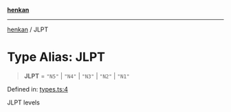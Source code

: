 [**henkan**](../README.md)

***

[henkan](../README.md) / JLPT

# Type Alias: JLPT

> **JLPT** = `"N5"` \| `"N4"` \| `"N3"` \| `"N2"` \| `"N1"`

Defined in: [types.ts:4](https://github.com/Ronokof/Henkan/blob/a8409ff59a4d15090def2ea20c6de370a8a9f4b3/src/types.ts#L4)

JLPT levels
